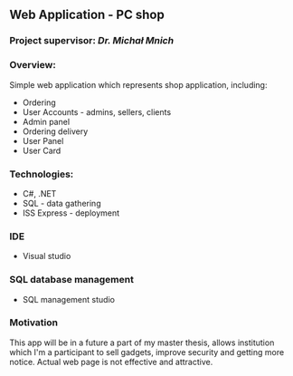 ## Web Application - PC shop
### Project supervisor: <i>Dr. Michał Mnich</i>
### Overview:
Simple web application which represents shop application, including:
- Ordering
- User Accounts - admins, sellers, clients
- Admin panel
- Ordering delivery
- User Panel
- User Card
### Technologies: 
- C#, .NET
- SQL - data gathering
- ISS Express - deployment
### IDE
- Visual studio
### SQL database management
- SQL management studio
### Motivation
This app will be in a future a part of my master thesis, allows institution which I'm a participant to sell gadgets, improve security and getting more notice. Actual web page is not effective and attractive.

